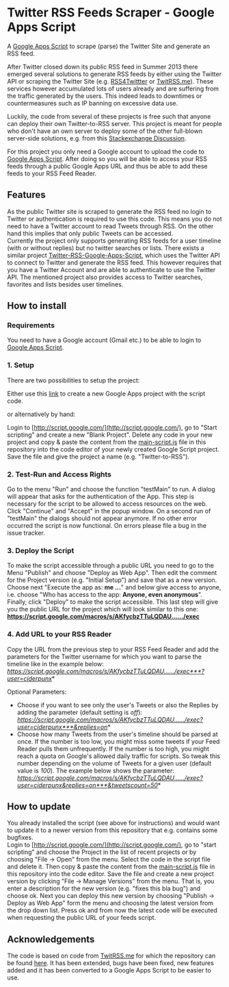 # Twitter RSS Feeds Scraper - Google Apps Script

A [Google Apps Script](http://script.google.com/) to scrape (parse) the Twitter Site and generate an RSS feed.
  
After Twitter closed down its public RSS feed in Summer 2013 there emerged several solutions to generate
RSS feeds by either using the Twitter API or scraping the Twitter Site (e.g. [RSS4Twittter](http://rss4twitter.appspot.com) 
or [TwitRSS.me](http://TwitRSS.me)). These services however accumulated lots of users already and are suffering from 
the traffic generated by the users. This indeed leads to downtimes or countermeasures such as IP banning on excessive data use.  

Luckily, the code from several of these projects is free such that anyone can deploy their own Twitter-to-RSS server.
This project is meant for people who don't have an own server to deploy some of 
the other full-blown server-side solutions, e.g. from this 
[Stackexchange Discussion](http://webapps.stackexchange.com/questions/41499/any-alternatives-for-twitter-rss-after-native-service-is-shut-down).  

For this project you only need a Google account to upload the code to
[Google Apps Script](http://script.google.com/). After doing so you will be able to access your 
RSS feeds through a public Google Apps URL and thus be able to add these feeds to your RSS Feed Reader.

## Features
As the public Twitter site is scraped to generate the RSS feed no login to Twitter or authentication is required to use this code. 
This means you do not need to have a Twitter account to read Tweets through RSS. On the other hand this implies that only public Tweets can be accessed.   
Currently the project only supports generating RSS feeds for a user timeline (with or without replies) but no twitter searches or lists.
There exists a similar project [Twitter-RSS-Google-Apps-Script](https://github.com/MitchellMcKenna/twitter-rss-google-apps-script), 
which uses the Twitter API to connect to Twitter and generate the RSS feed. 
This however requires that you have a Twitter Account and are able to authenticate to use the Twitter API.
The mentioned project also provides access to Twitter searches, favorites and lists besides user timelines.


## How to install

### Requirements
You need to have a Google account (Gmail etc.) to be able to login to [Google Apps Script](http://script.google.com/).

### 1. Setup
There are two possibilities to setup the project:

Either use this [link](https://script.google.com/d/1WkdL2zJBcvpkrxnwC6VkPdJxsc7rV5X6FMsNqhTz-K8Z0qPO8UmCV31V/edit?newcopy=true)
to create a new Google Apps project with the script code.

or alternatively by hand:

Login to [http://script.google.com/](http://script.google.com/), go to "Start scripting" and create a new "Blank Project". Delete any code in your new
project and copy & paste the content from the [main-script.js](https://github.com/bmihaila/twitter-rss-scraper-google-apps-script/blob/master/main-script.js)
file in this repository into the code editor of your newly created Google Script project. Save the file and give the project a name (e.g. "Twitter-to-RSS").

### 2. Test-Run and Access Rights
Go to the menu "Run" and choose the function "testMain" to run. A dialog will appear that asks for the authentication of the App. 
This step is necessary for the script to be allowed to access resources on the web. Click "Continue" and "Accept" in the popup window.
On a second run of "testMain" the dialogs should not appear anymore. If no other error occurred the script is now functional. 
On errors please file a bug in the issue tracker.

### 3. Deploy the Script 
To make the script accessible through a public URL you need to go to the Menu "Publish" and choose "Deploy as Web App".
Then edit the comment for the Project version (e.g. "Initial Setup") and save that as a new version. 
Choose next "Execute the app as: **me ...**" and below give access to anyone, i.e. choose "Who has access to the app: **Anyone, even anonymous**".
Finally, click "Deploy" to make the script accessible. This last step will give you the public URL for the project which will look
similar to this one: **https://script.google.com/macros/s/AKfycbzTTuLQDAU....../exec** 

### 4. Add URL to your RSS Reader

Copy the URL from the previous step to your RSS Feed Reader and add the parameters for the Twitter username for which you want to parse the timeline like in the example below:   
*https://script.google.com/macros/s/AKfycbzTTuLQDAU....../exec***?user=ciderpunx**  

Optional Parameters:  

- Choose if you want to see only the user's Tweets or also the Replies by adding the parameter (default setting is *off*):  
*https://script.google.com/macros/s/AKfycbzTTuLQDAU....../exec?user=ciderpunx***&replies=on**
- Choose how many Tweets from the user's timeline should be parsed at once. If the number is too low, you might miss
some tweets if your Feed Reader pulls them unfrequently. If the number is too high, you might reach a quota on Google's
allowed daily traffic for scripts. So tweak this number depending on the volume of Tweets for a given user (default value is *100*).
The example below shows the parameter:  
*https://script.google.com/macros/s/AKfycbzTTuLQDAU....../exec?user=ciderpunx&replies=on***&tweetscount=50**


## How to update

You already installed the script (see above for instructions) and would want to update it to a newer version from this repository 
that e.g. contains some bugfixes.  
Login to [http://script.google.com/](http://script.google.com/), go to "start scripting" and choose the Project in the list of recent projects
or by choosing "File -> Open" from the menu. Select the code in the script file and delete it. Then copy & paste the content from the 
[main-script.js](https://github.com/bmihaila/twitter-rss-scraper-google-apps-script/blob/master/main-script.js) file in this repository into the code editor.
Save the file and create a new project version by clicking "File -> Manage Versions" from the menu. That is, you enter a description for the new version
(e.g. "fixes this bla bug") and choose ok. Next you can deploy this new version by choosing "Publish -> Deploy as Web App" form the menu and choosing the
latest version from the drop down list. Press ok and from now the latest code will be executed when requesting the public URL of your feeds script.


## Acknowledgements
The code is based on code from [TwitRSS.me](http://charlieharvey.org.uk/page/twitrssme_in_javascript)
for which the repository can be found [here](https://github.com/ciderpunx/twitrssme). It has been extended, bugs have 
been fixed, new features added and it has been converted to a Google Apps Script to be easier to use.
